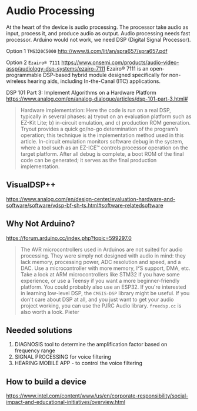 # Audio Processing

At the heart of the device is audio processing. The processor take audio as input, process it, and produce audio as output.
Audio processing needs fast processor. Arduino would not work, we need DSP (Digital Signal Processor).

Option 1 `TMS320C5000`
http://www.ti.com/lit/an/spra657/spra657.pdf

Option 2 `Ezairo® 7111`
https://www.onsemi.com/products/audio-video-assp/audiology-dsp-systems/ezairo-7111
Ezairo® 7111 is an open-programmable DSP-based hybrid module designed specifically for non-wireless hearing aids, including In-the-Canal (ITC) applications.

DSP 101 Part 3: Implement Algorithms on a Hardware Platform
https://www.analog.com/en/analog-dialogue/articles/dsp-101-part-3.html#

> Hardware implementation: Here the code is run on a real DSP, typically in several phases: 
> a) tryout on an evaluation platform such as EZ-Kit Lite; 
> b) in-circuit emulation, and 
> c) production ROM generation. 
> Tryout provides a quick go/no-go determination of the program’s operation; this technique is the implementation method used in this article. In-circuit emulation monitors software debug in the system, where a tool such as an EZ-ICE™ controls processor operation on the target platform. After all debug is complete, a boot ROM of the final code can be generated; it serves as the final production implementation.

## VisualDSP++
https://www.analog.com/en/design-center/evaluation-hardware-and-software/software/vdsp-bf-sh-ts.html#software-relatedsoftware

## Why Not Arduino?
https://forum.arduino.cc/index.php?topic=599297.0

> The AVR microcontrollers used in Arduinos are not suited for audio processing. They were simply not designed with audio in mind: they lack memory, processing power, ADC resolution and speed, and a DAC.
> Use a microcontroller with more memory, I²S support, DMA, etc. Take a look at ARM microcontrollers like STM32 if you have some experience, or use a Teensy if you want a more beginner-friendly platform. You could probably also use an ESP32.
> If you're interested in learning low-level DSP, the `CMSIS-DSP` library might be useful.
> If you don't care about DSP at all, and you just want to get your audio project working, you can use the PJRC Audio library.
> `freedsp.cc` is also worth a look.
> Pieter

## Needed solutions
1. DIAGNOSIS tool to determine the amplification factor based on frequency range
2. SIGNAL PROCESSING for voice filtering
3. HEARING MOBILE APP - to control the voice filtering

## How to build a device

https://www.intel.com/content/www/us/en/corporate-responsibility/social-impact-and-educational-initiatives/overview.html

